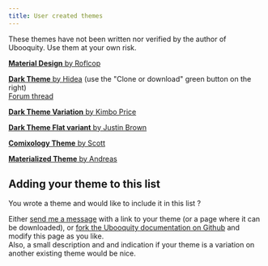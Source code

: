 ```yaml
---
title: User created themes
---
```


<div class="infobox">
    These themes have not been written nor verified by the author of Ubooquity. Use them at your own risk.
</div>

[**Material Design** by Roflcop](http://ubooquity.userecho.com/topic/620813-customized-modern-theme)

[**Dark Theme** by Hidea](https://github.com/adelatour11/darktheme) (use the "Clone or download" green button on the right)  
[Forum thread](http://ubooquity.userecho.com/topic/635839-working-on-a-new-theme/)

[**Dark Theme Variation** by Kimbo Price](http://ubooquity.userecho.com/topic/635839-dark-theme-for-ubooquity-available/#comment-1533101)

[**Dark Theme Flat variant** by Justin Brown](https://drive.google.com/file/d/0B2UyNSVyI_nRbzNZak9pUFZQQ2M/view?usp=sharing)

[**Comixology Theme** by Scott](http://ubooquity.userecho.com/topic/1061595-comixology-theme/)

[**Materialized Theme** by Andreas](http://ubooquity.userecho.com/topics/456-materialized-theme-for-ubooquity/)


## Adding your theme to this list

You wrote a theme and would like to include it in this list ?

 Either [send me a message](http://vaemendis.net/ubooquity/contact) with a link to your theme (or a page where it can be downloaded), or [fork the Ubooquity documentation on Github](https://github.com/vaemendis/ubooquity-doc) and modify this page as you like.  
 Also, a small description and and indication if your theme is a variation on another existing theme would be nice.